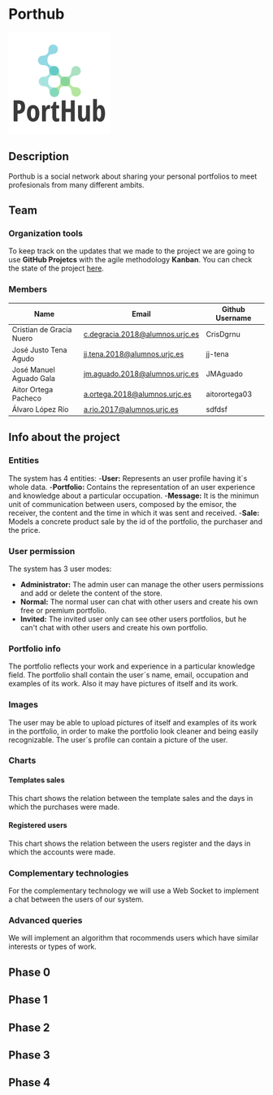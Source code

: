 # Porthub
![Logo](https://github.com/CodeURJC-DAW-2020-21/webapp13/blob/main/logo.png)

## Description
Porthub is a social network about sharing your personal portfolios to meet profesionals from many different ambits. 

## Team

### Organization tools
To keep track on the updates that we made to the project we are going to use __GitHub Projetcs__ with the agile methodology __Kanban__. You can check the state of the project [here](https://github.com/CodeURJC-DAW-2020-21/webapp13/projects/1).

### Members
| Name | Email | Github Username|
| ---  | --- |	---	|
| Cristian de Gracia Nuero | c.degracia.2018@alumnos.urjc.es | CrisDgrnu  |
| José Justo Tena Agudo | jj.tena.2018@alumnos.urjc.es | jj-tena |
| José Manuel Aguado Gala | jm.aguado.2018@alumnos.urjc.es | JMAguado |
| Aitor Ortega Pacheco | a.ortega.2018@alumnos.urjc.es | aitorortega03 |
| Álvaro López Río | a.rio.2017@alumnos.urjc.es | sdfdsf |

## Info about the project

### Entities
The system has 4 entities:
-__User:__ Represents an user profile having it´s whole data.
-__Portfolio:__ Contains the representation of an user experience and knowledge about a particular occupation.
-__Message:__ It is the minimun unit of communication between users, composed by the emisor, the receiver, the content and the time in which it was sent and received.
-__Sale:__ Models a concrete product sale by the id of the portfolio, the purchaser and the price.

### User permission
The system has 3 user modes:
- __Administrator:__ The admin user can manage the other users permissions and add or delete the content of the store.
- __Normal:__ The normal user can chat with other users and create his own free or premium portfolio.
- __Invited:__ The invited user only can see other users portfolios, but he can't chat with other users and create his own portfolio.

### Portfolio info
The portfolio reflects your work and experience in a particular knowledge field.
The portfolio shall contain the user´s name, email, occupation and examples of its work. Also it may have pictures of itself and its work.

### Images
The user may be able to upload pictures of itself and examples of its work in the portfolio, in order to make the portfolio look cleaner and being easily recognizable.
The user´s profile can contain a picture of the user.

### Charts

#### Templates sales
This chart shows the relation between the template sales and the days in which the purchases were made.

#### Registered users
This chart shows the relation between the users register and the days in which the accounts were made.

### Complementary technologies
For the complementary technology we will use a Web Socket to implement a chat between the users of our system.

### Advanced queries
We will implement an algorithm that rocommends users which have similar interests or types of work.

## Phase 0
## Phase 1
## Phase 2
## Phase 3
## Phase 4
 


